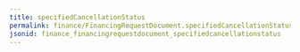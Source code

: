 ```yaml
---
title: specifiedCancellationStatus
permalink: finance/FinancingRequestDocument.specifiedCancellationStatus.html
jsonid: finance_financingrequestdocument_specifiedcancellationstatus
---
```

